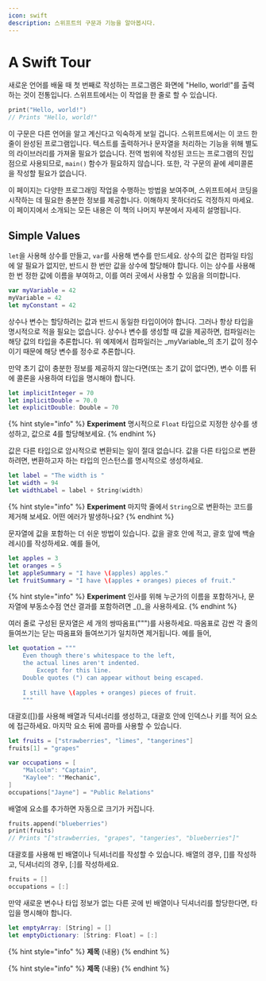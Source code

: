 ```yaml
---
icon: swift
description: 스위프트의 구문과 기능을 알아봅시다.
---
```


# A Swift Tour

새로운 언어를 배울 때 첫 번째로 작성하는 프로그램은 화면에 "Hello, world!"를 출력하는 것이 전통입니다. 스위프트에서는 이 작업을 한 줄로 할 수 있습니다.

```swift
print("Hello, world!")
// Prints "Hello, world!"
```

이 구문은 다른 언어을 알고 계신다고 익숙하게 보일 겁니다. 스위프트에서는 이 코드 한 줄이 완성된 프로그램입니다. 텍스트를 출력하거나 문자열을 처리하는 기능을 위해 별도의 라이브러리를 가져올 필요가 없습니다. 전역 범위에 작성된 코드는 프로그램의 진입점으로 사용되므로, `main()` 함수가 필요하지 않습니다. 또한, 각 구문의 끝에 세미콜론을 작성할 필요가 없습니다.

이 페이지는 다양한 프로그래밍 작업을 수행하는 방법을 보여주며, 스위프트에서 코딩을 시작하는 데 필요한 충분한 정보를 제공합니다. 이해하지 못하더라도 걱정하지 마세요. 이 페이지에서 소개되는 모든 내용은 이 책의 나머지 부분에서 자세히 설명됩니다.

## Simple Values

`let`을 사용해 상수를 만들고, `var`를 사용해 변수를 만드세요. 상수의 값은 컴파일 타임에 알 필요가 없지만, 반드시 한 번만 값을 상수에 할당해야 합니다. 이는 상수를 사용해 한 번 정한 값에 이름을 부여하고, 이를 여러 곳에서 사용할 수 있음을 의미합니다.

```swift
var myVariable = 42
myVariable = 42
let myConstant = 42
```

상수나 변수는 할당하려는 값과 반드시 동일한 타입이어야 합니다. 그러나 항상 타입을 명시적으로 적을 필요는 없습니다. 상수나 변수를 생성할 때 값을 제공하면, 컴파일러는 해당 값의 타입을 추론합니다. 위 예제에서 컴파일러는 _myVariable_의 초기 값이 정수이기 때문에 해당 변수를 정수로 추론합니다. 

만약 초기 값이 충분한 정보를 제공하지 않는다면(또는 초기 값이 없다면), 변수 이름 뒤에 콜론을 사용하여 타입을 명시해야 합니다. 

```swift
let implicitInteger = 70
let implicitDouble = 70.0
let explicitDouble: Double = 70
```

{% hint style="info" %}
**Experiment**
명시적으로 `Float` 타입으로 지정한 상수를 생성하고, 값으로 4를 할당해보세요.
{% endhint %}

값은 다른 타입으로 암시적으로 변환되는 일이 절대 없습니다. 값을 다른 타입으로 변환하려면, 변환하고자 하는 타입의 인스턴스를 명시적으로 생성하세요.

```swift
let label = "The width is "
let width = 94
let widthLabel = label + String(width)
```

{% hint style="info" %}
**Experiment**
마지막 줄에서 `String`으로 변환하는 코드를 제거해 보세요. 어떤 에러가 발생하나요?
{% endhint %}

문자열에 값을 포함하는 더 쉬운 방법이 있습니다. 값을 괄호 안에 적고, 괄호 앞에 백슬레시(\)를 작성하세요. 예를 들어,

```swift
let apples = 3
let oranges = 5
let appleSummary = "I have \(apples) apples."
let fruitSummary = "I have \(apples + oranges) pieces of fruit."
```

{% hint style="info" %}
**Experiment**
인사를 위해 누군가의 이름을 포함하거나, 문자열에 부동소수점 연산 결과를 포함하려면 _\()_을 사용하세요.
{% endhint %}

여러 줄로 구성된 문자열은 세 개의 쌍따옴표(""")를 사용하세요. 따옴표로 감싼 각 줄의 들여쓰기는 닫는 따옴표와 들여쓰기가 일치하면 제거됩니다. 예를 들어,

```swift
let quotation = """
    Even though there's whitespace to the left,
    the actual lines aren't indented.
        Except for this line.
    Double quotes (") can appear without being escaped.
    
    I still have \(apples + oranges) pieces of fruit.
    """
```

대괄호([])를 사용해 배열과 딕셔너리를 생성하고, 대괄호 안에 인덱스나 키를 적어 요소에 접근하세요. 마지막 요소 뒤에 콤마를 사용할 수 있습니다.

```swift
let fruits = ["strawberries", "limes", "tangerines"]
fruits[1] = "grapes"

var occupations = [
    "Malcolm": "Captain",
    "Kaylee": ""Mechanic",
]
occupations["Jayne"] = "Public Relations"
```

배열에 요소를 추가하면 자동으로 크기가 커집니다.

```swift
fruits.append("blueberries")
print(fruits)
// Prints "["strawberries, "grapes", "tangeries", "blueberries"]"
```

대괄호를 사용해 빈 배열이나 딕셔너리를 작성할 수 있습니다. 배열의 경우, []를 작성하고, 딕셔너리의 경우, [:]를 작성하세요.

```swift
fruits = []
occupations = [:]
```

만약 새로운 변수나 타입 정보가 없는 다른 곳에 빈 배열이나 딕셔너리를 할당한다면, 타입을 명시해야 합니다.

```swift
let emptyArray: [String] = []
let emptyDictionary: [String: Float] = [:]
```


{% hint style="info" %}
**제목** (내용)
{% endhint %}


{% hint style="info" %}
**제목** (내용)
{% endhint %}
